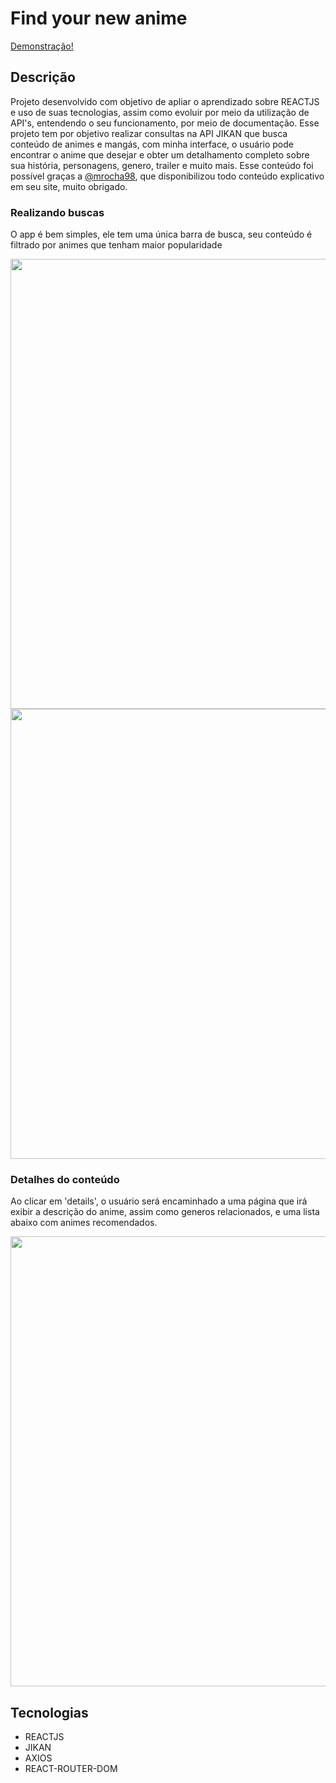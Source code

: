 # Find your new anime

<a href="https://find-your-new-animes.vercel.app">Demonstração!</a>

## Descrição
Projeto desenvolvido com objetivo de apliar o aprendizado sobre REACTJS e uso de suas tecnologias, assim como evoluir por meio da utilização de API's, entendendo o seu funcionamento, por meio de documentação. Esse projeto tem por objetivo realizar consultas na API JIKAN que busca conteúdo de animes e mangás, com minha interface, o usuário pode encontrar o anime que desejar e obter um detalhamento completo sobre sua história, personagens, genero, trailer e muito mais.
Esse conteúdo foi possível graças a <a href="https://github.com/mrocha98">@mrocha98</a>, que disponibilizou todo conteúdo explicativo em seu site, muito obrigado.

### Realizando buscas
O app é bem simples, ele tem uma única barra de busca, seu conteúdo é filtrado por animes que tenham maior popularidade
<div align="center">
  <img src="https://user-images.githubusercontent.com/45085894/104671455-a52d9380-56bc-11eb-834c-dbdda88dfe77.png" width="720px"></img>
</div>


<div align="center">
  <img src="https://user-images.githubusercontent.com/45085894/104671751-2f75f780-56bd-11eb-8a18-15ae8bf1be20.png" width="720px"></img>
</div>

### Detalhes do conteúdo
Ao clicar em 'details', o usuário será encaminhado a uma página que irá exibir a descrição do anime, assim como generos relacionados, e uma lista abaixo com animes recomendados.

<div align="center">
  <img src="https://user-images.githubusercontent.com/45085894/104671834-56ccc480-56bd-11eb-8650-86ff55afb736.png" width="720px"></img>
</div>


## Tecnologias
- REACTJS
- JIKAN
- AXIOS
- REACT-ROUTER-DOM
